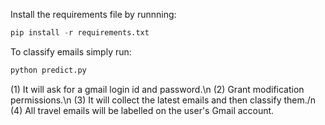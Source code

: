 Install the requirements file by runnning:
```python
pip install -r requirements.txt
```
To classify emails simply run: 
```python
python predict.py
```

(1) It will ask for a gmail login id and password.\n
(2) Grant modification permissions.\n
(3) It will collect the latest emails and then classify them./n
(4) All travel emails will be labelled on the user's Gmail account.
